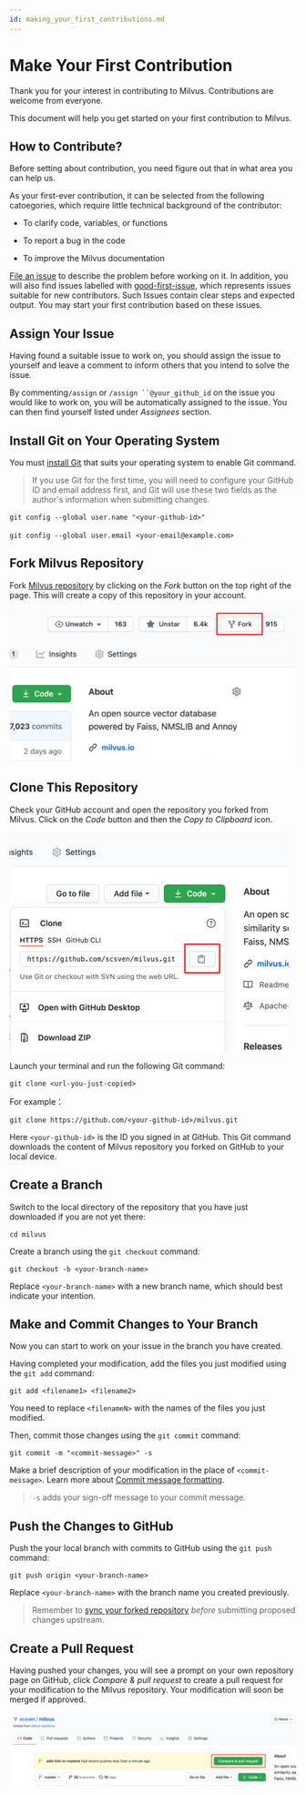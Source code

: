 ```yaml
---
id: making_your_first_contributions.md
---
```


# Make Your First Contribution

Thank you for your interest in contributing to Milvus. Contributions are welcome from everyone.

This document will help you get started on your first contribution to Milvus.

## How to Contribute?

Before setting about contribution, you need figure out that in what area you can help us.

As your first-ever contribution, it can be selected from the following catoegories, which require little technical background of the contributor:

- To clarify code, variables, or functions

- To report a bug in the code

- To improve the Milvus documentation

[File an issue](https://github.com/milvus-io/milvus/issues/new/choose) to describe the problem before working on it. In addition, you will also find issues labelled with [good-first-issue](https://github.com/milvus-io/milvus/issues?q=is:open+is:issue+label:"good+first+issue"), which represents issues suitable for new contributors. Such Issues contain clear steps and expected output. You may start your first contribution based on these issues.

## Assign Your Issue

Having found a suitable issue to work on, you should assign the issue to yourself and leave a comment to inform others that you intend to solve the issue.

By commenting`/assign` or `/assign ``@your_github_id` on the issue you would like to work on, you will be automatically assigned to the issue. You can then find yourself listed under *Assignees* section.

## Install Git on Your Operating System

You must [install Git](https://git-scm.com/book/en/v2/Getting-Started-Installing-Git) that suits your operating system to enable Git command.

> If you use Git for the first time, you will need to configure your GitHub ID and email address first, and Git will use these two fields as the author's information when submitting changes.

```
git config --global user.name "<your-github-id>"

git config --global user.email <your-email@example.com>
```

## Fork Milvus Repository

Fork [Milvus repository](https://github.com/milvus-io/milvus) by clicking on the *Fork* button on the top right of the page. This will create a copy of this repository in your account.

<img src="fork.png" alt="image-20210618153043823" style="zoom:50%;" />

## Clone This Repository

Check your GitHub account and open the repository you forked from Milvus. Click on the *Code* button and then the *Copy to Clipboard* icon.

<img src="clone.png" alt="image-20210618153215652" style="zoom:50%;" />

Launch your terminal and run the following Git command:

```
git clone <url-you-just-copied>
```

For example：

```
git clone https://github.com/<your-github-id>/milvus.git
```

Here `<your-github-id>` is the ID you signed in at GitHub. This Git command downloads the content of Milvus repository you forked on GitHub to your local device.

## Create a Branch

Switch to the local directory of the repository that you have just downloaded if you are not yet there:

```
cd milvus
```

Create a branch using the `git checkout` command:

```
git checkout -b <your-branch-name>
```

Replace `<your-branch-name>` with a new branch name, which should best indicate your intention.

## Make and Commit Changes to Your Branch

Now you can start to work on your issue in the branch you have created. 

Having completed your modification, add the files you just modified using the `git add` command:

```
git add <filename1> <filename2>
```

You need to replace `<filenameN>` with the names of the files you just modified.

Then, commit those changes using the `git commit` command:

```
git commit -m "<commit-message>" -s
```

Make a brief description of your modification in the place of `<commit-message>`. Learn more about [Commit message formatting]().

> `-s` adds your sign-off message to your commit message.

## Push the Changes to GitHub

Push the your local branch with commits to GitHub using the `git push` command:

```
git push origin <your-branch-name>
```

Replace `<your-branch-name>` with the branch name you created previously.

> Remember to [sync your forked repository](https://docs.github.com/en/free-pro-team@latest/github/getting-started-with-github/fork-a-repo#keep-your-fork-synced) *before* submitting proposed changes upstream.

## Create a Pull Request

Having pushed your changes, you will see a prompt on your own repository page on GitHub, click *Compare & pull request* to create a pull request for your modification to the Milvus repository. Your modification will soon be merged if approved.

<img src="pr.png" alt="image-20210618154611749" style="zoom:50%;" />


